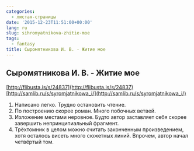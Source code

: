 ```yaml
---
categories:
  - листая-страницы
date: '2015-12-23T11:51:00+00:00'
lang: ru
slug: sihromyatnikova-zhitie-moe
tags:
  - fantasy
title: Сыромятникова И. В. - Житие мое
---
```





## Сыромятникова И. В. - Житие мое

[http://flibusta.is/s/24837](http://flibusta.is/s/24837)  
[http://samlib.ru/s/syromjatnikowa_i/](http://samlib.ru/s/syromjatnikowa_i/)  

1.  Написано легко. Трудно остановить чтение.
2.  По построению скорее роман. Много побочных ветвей.
3.  Изложение местами неровное. Будто автор заставляет себя скорее завершить непринципиальный фрагмент.
4.  Трёхтомник в целом можно считать законченным произведением, хотя осталось висеть много сюжетных линий. Впрочем, автор начал четвёртый том.
